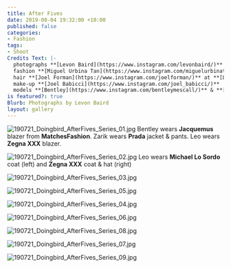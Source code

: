 ```yaml
---
title: After Fives
date: 2019-08-04 19:32:00 +10:00
published: false
categories:
- Fashion
tags:
- Shoot
Credits Text: |-
  photographs **[Levon Baird](https://www.instagram.com/levonbaird/)** at **[The Artist Group](https://www.instagram.com/theartistgroup/)**
  fashion **[Miguel Urbina Tan](https://www.instagram.com/miguelurbinatan/)**
  hair **[Joel Forman](https://www.instagram.com/joelforman/)** at **[Lion Artist Management](https://www.instagram.com/lionartistmanagement/)**
  make-up **[Joel Babicci](https://www.instagram.com/joel_babicci/)**
  models **[Bentley](https://www.instagram.com/bentleymescall/)** & **[Zarik](https://www.instagram.com/zarikkhan_/)** at **[IMG](https://www.instagram.com/imgmodels/)** and **[Leo](https://www.instagram.com/leonvrrdo/)** at **[FiveTwenty](https://www.instagram.com/fivetwentyMGT/)**
is featured?: true
Blurb: Photographs by Levon Baird
layout: gallery
---
```


![190721_Doingbird_AfterFives_Series_01.jpg](/uploads/190721_Doingbird_AfterFives_Series_01.jpg)
Bentley wears **Jacquemus** blazer from **MatchesFashion**. Zarik wears **Prada** jacket & pants. Leo wears **Zegna XXX** blazer.

![190721_Doingbird_AfterFives_Series_02.jpg](/uploads/190721_Doingbird_AfterFives_Series_02.jpg)
Leo wears **Michael Lo Sordo** coat (left) and **Zegna XXX** coat & hat (right)

![190721_Doingbird_AfterFives_Series_03.jpg](/uploads/190721_Doingbird_AfterFives_Series_03.jpg)

![190721_Doingbird_AfterFives_Series_05.jpg](/uploads/190721_Doingbird_AfterFives_Series_05.jpg)

![190721_Doingbird_AfterFives_Series_04.jpg](/uploads/190721_Doingbird_AfterFives_Series_04.jpg)

![190721_Doingbird_AfterFives_Series_06.jpg](/uploads/190721_Doingbird_AfterFives_Series_06.jpg)

![190721_Doingbird_AfterFives_Series_08.jpg](/uploads/190721_Doingbird_AfterFives_Series_08.jpg)

![190721_Doingbird_AfterFives_Series_07.jpg](/uploads/190721_Doingbird_AfterFives_Series_07.jpg)

![190721_Doingbird_AfterFives_Series_09.jpg](/uploads/190721_Doingbird_AfterFives_Series_09.jpg)

